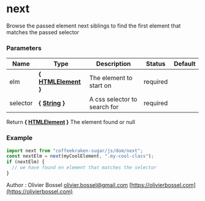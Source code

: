 # next

Browse the passed element next siblings to find the first element that matches the passed selector

### Parameters

| Name     | Type                                                                                                   | Description                  | Status   | Default |
| -------- | ------------------------------------------------------------------------------------------------------ | ---------------------------- | -------- | ------- |
| elm      | **{ [HTMLElement](https://developer.mozilla.org/fr/docs/Web/API/HTMLElement) }**                       | The element to start on      | required |
| selector | **{ [String](https://developer.mozilla.org/fr/docs/Web/JavaScript/Reference/Objets_globaux/String) }** | A css selector to search for | required |

Return **{ [HTMLElement](https://developer.mozilla.org/fr/docs/Web/API/HTMLElement) }** The element found or null

### Example

```js
import next from "coffeekraken-sugar/js/dom/next";
const nextElm = next(myCoolElement, ".my-cool-class");
if (nextElm) {
  // we have found en element that matches the selector
}
```

Author : Olivier Bossel [olivier.bossel@gmail.com](mailto:olivier.bossel@gmail.com) [https://olivierbossel.com](https://olivierbossel.com)
